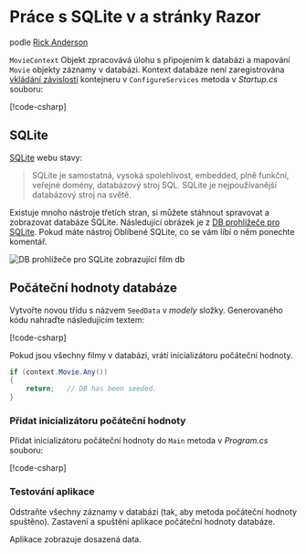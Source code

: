 # <a name="working-with-sqlite-in-and-razor-pages"></a>Práce s SQLite v a stránky Razor

podle [Rick Anderson](https://twitter.com/RickAndMSFT)

`MovieContext` Objekt zpracovává úlohu s připojením k databázi a mapování `Movie` objekty záznamy v databázi. Kontext databáze není zaregistrována [vkládání závislostí](xref:fundamentals/dependency-injection) kontejneru v `ConfigureServices` metoda v *Startup.cs* souboru:

[!code-csharp[](code/Startup.cs?name=snippet2&highlight=6-8)]

## <a name="sqlite"></a>SQLite

[SQLite](https://www.sqlite.org/) webu stavy:

> SQLite je samostatná, vysoká spolehlivost, embedded, plně funkční, veřejné domény, databázový stroj SQL. SQLite je nejpoužívanější databázový stroj na světě.

Existuje mnoho nástroje třetích stran, si můžete stáhnout spravovat a zobrazovat databáze SQLite. Následující obrázek je z [DB prohlížeče pro SQLite](http://sqlitebrowser.org/). Pokud máte nástroj Oblíbené SQLite, co se vám líbí o něm ponechte komentář.

![DB prohlížeče pro SQLite zobrazující film db](../../tutorials/first-mvc-app-xplat/working-with-sql/_static/dbb.png)

## <a name="seed-the-database"></a>Počáteční hodnoty databáze

Vytvořte novou třídu s názvem `SeedData` v *modely* složky. Generovaného kódu nahraďte následujícím textem:

[!code-csharp[](code\Models\SeedData.cs)]

Pokud jsou všechny filmy v databázi, vrátí inicializátoru počáteční hodnoty.

```csharp
if (context.Movie.Any())
{
    return;   // DB has been seeded.
}
```

<a name="si"></a>
### <a name="add-the-seed-initializer"></a>Přidat inicializátoru počáteční hodnoty

Přidat inicializátoru počáteční hodnoty do `Main` metoda v *Program.cs* souboru:

[!code-csharp[](../../tutorials/razor-pages\razor-pages-start\sample\RazorPagesMovie\Program.cs)]

### <a name="test-the-app"></a>Testování aplikace

Odstraňte všechny záznamy v databázi (tak, aby metoda počáteční hodnoty spuštěno). Zastavení a spuštění aplikace počáteční hodnoty databáze.

Aplikace zobrazuje dosazená data.